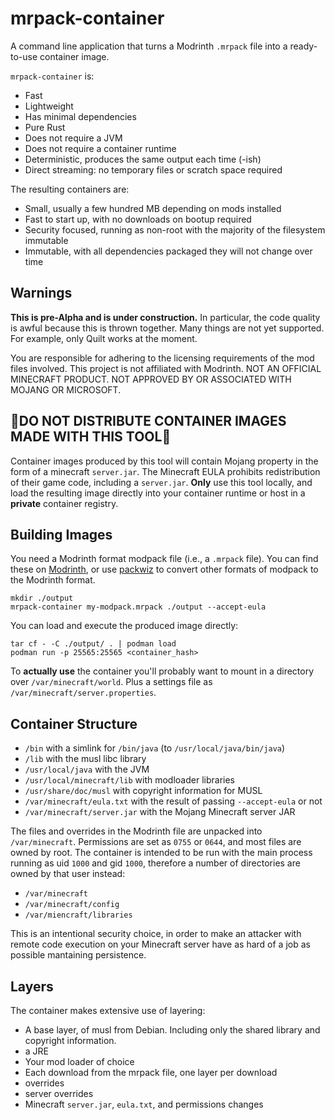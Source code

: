 # mrpack-container

A command line application that turns a Modrinth `.mrpack` file into a ready-to-use container image.

`mrpack-container` is:
- Fast
- Lightweight
- Has minimal dependencies
- Pure Rust
- Does not require a JVM
- Does not require a container runtime
- Deterministic, produces the same output each time (-ish) 
- Direct streaming: no temporary files or scratch space required

The resulting containers are:
- Small, usually a few hundred MB depending on mods installed
- Fast to start up, with no downloads on bootup required
- Security focused, running as non-root with the majority of the filesystem immutable
- Immutable, with all dependencies packaged they will not change over time  

## Warnings

**This is pre-Alpha and is under construction.**
In particular, the code quality is awful because this is thrown together.
Many things are not yet supported. For example, only Quilt works at the moment.

You are responsible for adhering to the licensing requirements of the mod files involved.
This project is not affiliated with Modrinth.
NOT AN OFFICIAL MINECRAFT PRODUCT. NOT APPROVED BY OR ASSOCIATED WITH MOJANG OR MICROSOFT.

## 🚨**DO NOT DISTRIBUTE CONTAINER IMAGES MADE WITH THIS TOOL**🚨

Container images produced by this tool will contain Mojang property in the form of a minecraft `server.jar`.
The Minecraft EULA prohibits redistribution of their game code, including a `server.jar`.
**Only** use this tool locally, and load the resulting image directly into your container runtime or host in a **private** container registry.

## Building Images

You need a Modrinth format modpack file (i.e., a `.mrpack` file).
You can find these on [Modrinth](https://modrinth.com/modpacks), or use [packwiz](https://packwiz.infra.link/) to convert other formats of modpack to the Modrinth format.

```
mkdir ./output
mrpack-container my-modpack.mrpack ./output --accept-eula
```

You can load and execute the produced image directly:
```
tar cf - -C ./output/ . | podman load
podman run -p 25565:25565 <container_hash>
```

To **actually use** the container you'll probably want to mount in a directory over `/var/minecraft/world`. 
Plus a settings file as `/var/minecraft/server.properties`.

## Container Structure

- `/bin` with a simlink for `/bin/java` (to `/usr/local/java/bin/java`)
- `/lib` with the musl libc library
- `/usr/local/java` with the JVM
- `/usr/local/minecraft/lib` with modloader libraries
- `/usr/share/doc/musl` with copyright information for MUSL
- `/var/minecraft/eula.txt` with the result of passing `--accept-eula` or not
- `/var/minecraft/server.jar` with the Mojang Minecraft server JAR

The files and overrides in the Modrinth file are unpacked into `/var/minecraft`.
Permissions are set as `0755` or `0644`, and most files are owned by root.
The container is intended to be run with the main process running as uid `1000` and gid `1000`, therefore a number of directories are owned by that user instead:
- `/var/minecraft`
- `/var/minecraft/config`
- `/var/miencraft/libraries`

This is an intentional security choice, in order to make an attacker with remote code execution on your Minecraft server have as hard of a job as possible mantaining persistence.

## Layers

The container makes extensive use of layering:

- A base layer, of musl from Debian. Including only the shared library and copyright information.
- a JRE
- Your mod loader of choice
- Each download from the mrpack file, one layer per download 
- overrides
- server overrides
- Minecraft `server.jar`, `eula.txt`, and permissions changes
